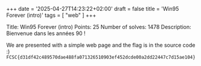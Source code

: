 +++
date = '2025-04-27T14:23:22+02:00'
draft = false 
title = 'Win95 Forever (intro)'
tags = [ "web" ]
+++

Title: Win95 Forever (intro)
Points: 25
Number of solves: 1478
Description: Bienvenue dans les années 90 !

We are presented with a simple web page and the flag is in the source code :)  
`FCSC{d31df42c489570dae488fa071326510903ef452dcde00a2dd22447c7d15ae104}`
